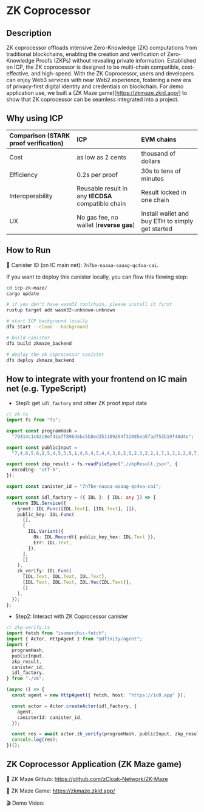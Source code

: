 # ZK Coprocessor

## Description
ZK coprocessor offloads intensive Zero-Knowledge (ZK) computations from traditional blockchains, enabling the creation and verification of Zero-Knowledge Proofs (ZKPs) without revealing private information. Established on ICP, the ZK coprocessor is designed to be multi-chain compatible, cost-effective, and high-speed. With the ZK Coprocessor, users and developers can enjoy Web3 services with near Web2 experience, fostering a new era of privacy-first digital identity and credentials on blockchain. 
For demo application use, we built a (ZK Maze game)[https://zkmaze.zkid.app/] to show that ZK coprocessor can be seamless integrated into a project.

## Why using ICP
| Comparison (STARK proof verification) | ICP | EVM chains |
| :----- | :----- | :----- |
| Cost | as low as 2 cents | thousand of dollars |
| Efficiency | 0.2s per proof | 30s to tens of minutes |
| Interoperability | Reusable result in any **tECDSA** compatible chain | Result locked in one chain |
| UX | No gas fee, no wallet (**reverse gas**) | Install wallet and buy ETH to simply get started |

## How to Run
🫙 Canister ID (on IC main net): `7n7be-naaaa-aaaag-qc4xa-cai`.

If you want to deploy this canister locally, you can flow this flowing step:
```bash
cd icp-zk-maze/
cargo update

# if you don't have wasm32 toolchain, please install it first
rustup target add wasm32-unknown-unknown

# start ICP background locally
dfx start --clean --background

# build canister
dfx build zkmaze_backend

# deploy the zk coprocessor canister
dfx deploy zkmaze_backend
```

## How to integrate with your frontend on IC main net (e.g. TypeScript)
- Step1: get `idl_factory` and other ZK proof input data
```ts
// zk.ts
import fs from "fs";

export const programHash =
  "79414c1c82c0ef42aff896debc5b8ed351189264f32085ea5fad753b19f48d4e";

export const publicInput =
  "7,4,6,5,6,2,5,4,5,3,5,1,4,6,4,5,4,4,3,6,2,5,2,3,2,2,1,7,1,3,1,2,0,7,17,15,7,7,0,0,8,8";

export const zkp_result = fs.readFileSync("./zkpResult.json", {
  encoding: "utf-8",
});

export const canister_id = "7n7be-naaaa-aaaag-qc4xa-cai";

export const idl_factory = ({ IDL }: { IDL: any }) => {
  return IDL.Service({
    greet: IDL.Func([IDL.Text], [IDL.Text], []),
    public_key: IDL.Func(
      [],
      [
        IDL.Variant({
          Ok: IDL.Record({ public_key_hex: IDL.Text }),
          Err: IDL.Text,
        }),
      ],
      []
    ),
    zk_verify: IDL.Func(
      [IDL.Text, IDL.Text, IDL.Text],
      [IDL.Text, IDL.Text, IDL.Vec(IDL.Text)],
      []
    ),
  });
};

```

- Step2: Interact with ZK Coprocessor canister
```ts
// zkp-verify.ts
import fetch from "isomorphic-fetch";
import { Actor, HttpAgent } from "@dfinity/agent";
import {
  programHash,
  publicInput,
  zkp_result,
  canister_id,
  idl_factory,
} from "./zk";

(async () => {
  const agent = new HttpAgent({ fetch, host: "https://ic0.app" });

  const actor = Actor.createActor(idl_factory, {
    agent,
    canisterId: canister_id,
  });

  const res = await actor.zk_verify(programHash, publicInput, zkp_result);
  console.log(res);
})();

```

## ZK Coprocessor Application (ZK Maze game)
🔗 ZK Maze Github: https://github.com/zCloak-Network/ZK-Maze

🔗 ZK Maze Game: https://zkmaze.zkid.app/

🎬 Demo Video:

